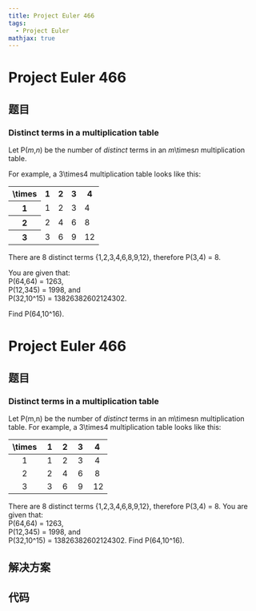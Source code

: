 ```yaml
---
title: Project Euler 466
tags:
  - Project Euler
mathjax: true
---
```

<escape><!-- more --></escape>
    
# Project Euler 466
## 题目
### Distinct terms in a multiplication table

Let P(<var>m</var>,<var>n</var>) be the number of <i>distinct</i> terms in an <var>m</var>\times<var>n</var> multiplication table.

For example, a 3\times4 multiplication table looks like this:

<center><table class="p466"><tr><th>\times</th> <th>1</th><th>2</th><th>3</th><th>4</th></tr><tr><th>1</th> <td>1</td><td>2</td><td>3</td><td>4</td></tr><tr><th>2</th> <td>2</td><td>4</td><td>6</td><td>8</td></tr><tr><th>3</th> <td>3</td><td>6</td><td>9</td><td>12</td></tr></table></center>



There are 8 distinct terms {1,2,3,4,6,8,9,12}, therefore P(3,4) = 8.

You are given that:<br />
P(64,64) = 1263,<br />
P(12,345) = 1998, and<br />
P(32,10^15) = 13826382602124302.

Find P(64,10^16).



# Project Euler 466
## 题目
### Distinct terms in a multiplication table

Let P(m,n) be the number of <em>distinct</em> terms in an m\timesn multiplication table.
For example, a 3\times4 multiplication table looks like this:
<table>
<thead>
<tr>
<th align="center">\times&nbsp;</th>
<th align="center">1&nbsp;</th>
<th align="center">2&nbsp;</th>
<th align="center">3&nbsp;</th>
<th align="center">4&nbsp;</th>
</tr>
</thead>
<tbody><tr>
<td align="center">1&nbsp;</td>
<td align="center">1&nbsp;</td>
<td align="center">2&nbsp;</td>
<td align="center">3&nbsp;</td>
<td align="center">4&nbsp;</td>
</tr>
<tr>
<td align="center">2&nbsp;</td>
<td align="center">2&nbsp;</td>
<td align="center">4&nbsp;</td>
<td align="center">6&nbsp;</td>
<td align="center">8&nbsp;</td>
</tr>
<tr>
<td align="center">3&nbsp;</td>
<td align="center">3&nbsp;</td>
<td align="center">6&nbsp;</td>
<td align="center">9&nbsp;</td>
<td align="center">12</td>
</tr>
</tbody></table>
There are 8 distinct terms {1,2,3,4,6,8,9,12}, therefore P(3,4) = 8.
You are given that:<br>P(64,64) = 1263,<br>P(12,345) = 1998, and<br>P(32,10^15) = 13826382602124302.
Find P(64,10^16).


## 解决方案


## 代码


